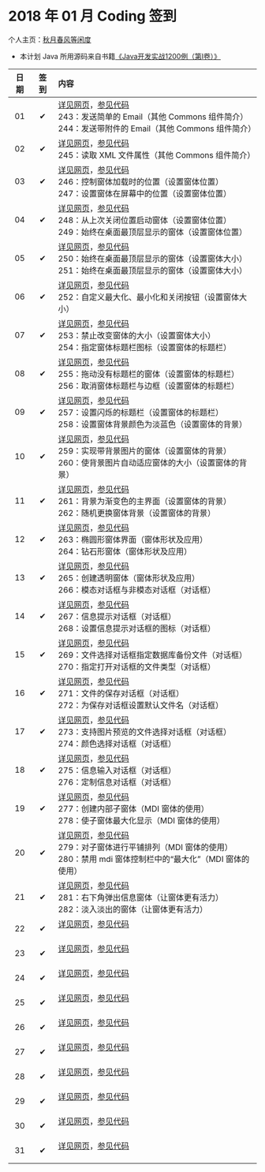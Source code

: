 # 2018 年 01 月 Coding 签到

个人主页：<a href="http://renkaigis.com/" target="_blank">秋月春风等闲度</a>

- 本计划 Java 所用源码来自书籍<a href="https://book.douban.com/subject/5417003/" target="_blank">《Java开发实战1200例（第Ⅰ卷）》</a>

| 日期 | 签到 | 内容 |
| :---: | :---: | :--- |
| 01 | ✔ | <a href="http://blog.renkaigis.com/KeepCoding/2018/01/01" target="_blank">详见网页</a>，<a href="https://github.com/renkaigis/KeepCoding/tree/master/2018/01/01" target="_blank">参见代码</a><br>243：发送简单的 Email（其他 Commons 组件简介）<br>244：发送带附件的 Email（其他 Commons 组件简介） |
| 02 | ✔ | <a href="http://blog.renkaigis.com/KeepCoding/2018/01/02" target="_blank">详见网页</a>，<a href="https://github.com/renkaigis/KeepCoding/tree/master/2018/01/02" target="_blank">参见代码</a><br>245：读取 XML 文件属性（其他 Commons 组件简介） |
| 03 | ✔ | <a href="http://blog.renkaigis.com/KeepCoding/2018/01/03" target="_blank">详见网页</a>，<a href="https://github.com/renkaigis/KeepCoding/tree/master/2018/01/03" target="_blank">参见代码</a><br>246：控制窗体加载时的位置（设置窗体位置）<br>247：设置窗体在屏幕中的位置（设置窗体位置） |
| 04 | ✔ | <a href="http://blog.renkaigis.com/KeepCoding/2018/01/04" target="_blank">详见网页</a>，<a href="https://github.com/renkaigis/KeepCoding/tree/master/2018/01/04" target="_blank">参见代码</a><br>248：从上次关闭位置启动窗体（设置窗体位置）<br>249：始终在桌面最顶层显示的窗体（设置窗体位置） |
| 05 | ✔ | <a href="http://blog.renkaigis.com/KeepCoding/2018/01/05" target="_blank">详见网页</a>，<a href="https://github.com/renkaigis/KeepCoding/tree/master/2018/01/05" target="_blank">参见代码</a><br>250：始终在桌面最顶层显示的窗体（设置窗体大小）<br>251：始终在桌面最顶层显示的窗体（设置窗体大小） |
| 06 | ✔ | <a href="http://blog.renkaigis.com/KeepCoding/2018/01/06" target="_blank">详见网页</a>，<a href="https://github.com/renkaigis/KeepCoding/tree/master/2018/01/06" target="_blank">参见代码</a><br>252：自定义最大化、最小化和关闭按钮（设置窗体大小） |
| 07 | ✔ | <a href="http://blog.renkaigis.com/KeepCoding/2018/01/07" target="_blank">详见网页</a>，<a href="https://github.com/renkaigis/KeepCoding/tree/master/2018/01/07" target="_blank">参见代码</a><br>253：禁止改变窗体的大小（设置窗体大小）<br>254：指定窗体标题栏图标（设置窗体的标题栏） |
| 08 | ✔ | <a href="http://blog.renkaigis.com/KeepCoding/2018/01/08" target="_blank">详见网页</a>，<a href="https://github.com/renkaigis/KeepCoding/tree/master/2018/01/08" target="_blank">参见代码</a><br>255：拖动没有标题栏的窗体（设置窗体的标题栏）<br>256：取消窗体标题栏与边框（设置窗体的标题栏） |
| 09 | ✔ | <a href="http://blog.renkaigis.com/KeepCoding/2018/01/09" target="_blank">详见网页</a>，<a href="https://github.com/renkaigis/KeepCoding/tree/master/2018/01/09" target="_blank">参见代码</a><br>257：设置闪烁的标题栏（设置窗体的标题栏）<br>258：设置窗体背景颜色为淡蓝色（设置窗体的背景） |
| 10 | ✔ | <a href="http://blog.renkaigis.com/KeepCoding/2018/01/10" target="_blank">详见网页</a>，<a href="https://github.com/renkaigis/KeepCoding/tree/master/2018/01/10" target="_blank">参见代码</a><br>259：实现带背景图片的窗体（设置窗体的背景）<br>260：使背景图片自动适应窗体的大小（设置窗体的背景） |
| 11 | ✔ | <a href="http://blog.renkaigis.com/KeepCoding/2018/01/11" target="_blank">详见网页</a>，<a href="https://github.com/renkaigis/KeepCoding/tree/master/2018/01/11" target="_blank">参见代码</a><br>261：背景为渐变色的主界面（设置窗体的背景）<br>262：随机更换窗体背景（设置窗体的背景） |
| 12 | ✔ | <a href="http://blog.renkaigis.com/KeepCoding/2018/01/12" target="_blank">详见网页</a>，<a href="https://github.com/renkaigis/KeepCoding/tree/master/2018/01/12" target="_blank">参见代码</a><br>263：椭圆形窗体界面（窗体形状及应用）<br>264：钻石形窗体（窗体形状及应用） |
| 13 | ✔ | <a href="http://blog.renkaigis.com/KeepCoding/2018/01/13" target="_blank">详见网页</a>，<a href="https://github.com/renkaigis/KeepCoding/tree/master/2018/01/13" target="_blank">参见代码</a><br>265：创建透明窗体（窗体形状及应用）<br>266：模态对话框与非模态对话框（对话框） |
| 14 | ✔ | <a href="http://blog.renkaigis.com/KeepCoding/2018/01/14" target="_blank">详见网页</a>，<a href="https://github.com/renkaigis/KeepCoding/tree/master/2018/01/14" target="_blank">参见代码</a><br>267：信息提示对话框（对话框）<br>268：设置信息提示对话框的图标（对话框） |
| 15 | ✔ | <a href="http://blog.renkaigis.com/KeepCoding/2018/01/15" target="_blank">详见网页</a>，<a href="https://github.com/renkaigis/KeepCoding/tree/master/2018/01/15" target="_blank">参见代码</a><br>269：文件选择对话框指定数据库备份文件（对话框）<br>270：指定打开对话框的文件类型（对话框） |
| 16 | ✔ | <a href="http://blog.renkaigis.com/KeepCoding/2018/01/16" target="_blank">详见网页</a>，<a href="https://github.com/renkaigis/KeepCoding/tree/master/2018/01/16" target="_blank">参见代码</a><br>271：文件的保存对话框（对话框）<br>272：为保存对话框设置默认文件名（对话框） |
| 17 | ✔ | <a href="http://blog.renkaigis.com/KeepCoding/2018/01/17" target="_blank">详见网页</a>，<a href="https://github.com/renkaigis/KeepCoding/tree/master/2018/01/17" target="_blank">参见代码</a><br>273：支持图片预览的文件选择对话框（对话框）<br>274：颜色选择对话框（对话框） |
| 18 | ✔ | <a href="http://blog.renkaigis.com/KeepCoding/2018/01/18" target="_blank">详见网页</a>，<a href="https://github.com/renkaigis/KeepCoding/tree/master/2018/01/18" target="_blank">参见代码</a><br>275：信息输入对话框（对话框）<br>276：定制信息对话框（对话框） |
| 19 | ✔ | <a href="http://blog.renkaigis.com/KeepCoding/2018/01/19" target="_blank">详见网页</a>，<a href="https://github.com/renkaigis/KeepCoding/tree/master/2018/01/19" target="_blank">参见代码</a><br>277：创建内部子窗体（MDI 窗体的使用）<br>278：使子窗体最大化显示（MDI 窗体的使用） |
| 20 | ✔ | <a href="http://blog.renkaigis.com/KeepCoding/2018/01/20" target="_blank">详见网页</a>，<a href="https://github.com/renkaigis/KeepCoding/tree/master/2018/01/20" target="_blank">参见代码</a><br>279：对子窗体进行平铺排列（MDI 窗体的使用）<br>280：禁用 mdi 窗体控制栏中的“最大化”（MDI 窗体的使用） |
| 21 | ✔ | <a href="http://blog.renkaigis.com/KeepCoding/2018/01/21" target="_blank">详见网页</a>，<a href="https://github.com/renkaigis/KeepCoding/tree/master/2018/01/21" target="_blank">参见代码</a><br>281：右下角弹出信息窗体（让窗体更有活力）<br>282：淡入淡出的窗体（让窗体更有活力） |
| 22 | ✔ | <a href="http://blog.renkaigis.com/KeepCoding/2018/01/22" target="_blank">详见网页</a>，<a href="https://github.com/renkaigis/KeepCoding/tree/master/2018/01/22" target="_blank">参见代码</a><br><br> |
| 23 | ✔ | <a href="http://blog.renkaigis.com/KeepCoding/2018/01/23" target="_blank">详见网页</a>，<a href="https://github.com/renkaigis/KeepCoding/tree/master/2018/01/23" target="_blank">参见代码</a><br><br> |
| 24 | ✔ | <a href="http://blog.renkaigis.com/KeepCoding/2018/01/24" target="_blank">详见网页</a>，<a href="https://github.com/renkaigis/KeepCoding/tree/master/2018/01/24" target="_blank">参见代码</a><br><br> |
| 25 | ✔ | <a href="http://blog.renkaigis.com/KeepCoding/2018/01/25" target="_blank">详见网页</a>，<a href="https://github.com/renkaigis/KeepCoding/tree/master/2018/01/25" target="_blank">参见代码</a><br><br> |
| 26 | ✔ | <a href="http://blog.renkaigis.com/KeepCoding/2018/01/26" target="_blank">详见网页</a>，<a href="https://github.com/renkaigis/KeepCoding/tree/master/2018/01/26" target="_blank">参见代码</a><br><br> |
| 27 | ✔ | <a href="http://blog.renkaigis.com/KeepCoding/2018/01/27" target="_blank">详见网页</a>，<a href="https://github.com/renkaigis/KeepCoding/tree/master/2018/01/27" target="_blank">参见代码</a><br><br> |
| 28 | ✔ | <a href="http://blog.renkaigis.com/KeepCoding/2018/01/28" target="_blank">详见网页</a>，<a href="https://github.com/renkaigis/KeepCoding/tree/master/2018/01/28" target="_blank">参见代码</a><br><br> |
| 29 | ✔ | <a href="http://blog.renkaigis.com/KeepCoding/2018/01/29" target="_blank">详见网页</a>，<a href="https://github.com/renkaigis/KeepCoding/tree/master/2018/01/29" target="_blank">参见代码</a><br><br> |
| 30 | ✔ | <a href="http://blog.renkaigis.com/KeepCoding/2018/01/30" target="_blank">详见网页</a>，<a href="https://github.com/renkaigis/KeepCoding/tree/master/2018/01/30" target="_blank">参见代码</a><br><br> |
| 31 | ✔ | <a href="http://blog.renkaigis.com/KeepCoding/2018/01/31" target="_blank">详见网页</a>，<a href="https://github.com/renkaigis/KeepCoding/tree/master/2018/01/31" target="_blank">参见代码</a><br><br> |
